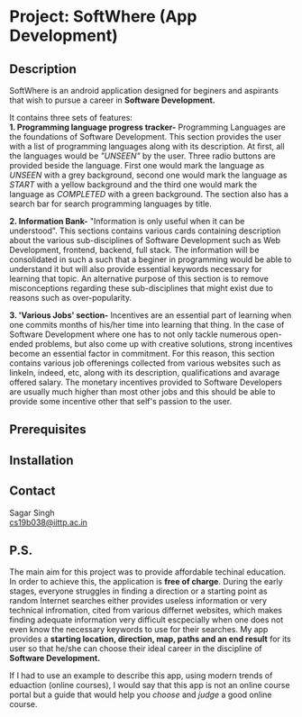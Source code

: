 # Project: SoftWhere (App Development)

## Description

SoftWhere is an android application designed for beginers and aspirants that wish to pursue a career in **Software Development.**   

It contains three sets of features:  
**1. Programming language progress tracker-** Programming Languages are the foundations of Software Development. This section provides the user with a list of 
programming languages along with its description. At first, all the languages would be *"UNSEEN"* by the user. Three radio buttons are provided beside the language. 
First one would mark the language as *UNSEEN* with a grey background, second one would mark the language as *START* with a yellow background and the third one would 
mark the language as *COMPLETED* with a green background. The section also has a search bar for search programming languages by title.  

**2. Information Bank-** "Information is only useful when it can be understood". This sections contains various cards containing description about the various 
sub-disciplines of Software Development such as Web Development, frontend, backend, full stack. The information will be consolidated in such a such that a beginer 
in programming would be able to understand it but will also provide essential keywords necessary for learning that topic. An alternative purpose of this section is 
to remove misconceptions regarding these sub-disciplines that might exist due to reasons such as over-popularity.  

**3. 'Various Jobs' section-** Incentives are an essential part of learning when one commits months of his/her time into learning that thing. In the case of Software 
Development where one has to not only tackle numerous open-ended problems, but also come up with creative solutions, strong incentives become an essential factor in 
commitment. For this reason, this section contains various job offerenings collected from various websites such as linkeIn, indeed, etc, along with its description, 
qualifications and avarage offered salary. The monetary incentives provided to Software Developers are usually much higher than most other jobs and this should be 
able to provide some incentive other that self's passion to the user.

## Prerequisites


## Installation


## Contact

Sagar Singh  
cs19b038@iittp.ac.in

## P.S.
The main aim for this project was to provide affordable techinal education. In order to achieve this, the application is **free of charge**. During the early stages, 
everyone struggles in finding a direction or a starting point as random Internet searches either provides useless information or very technical infromation, cited 
from various differnet websites, which makes finding adequate information very difficult escpecially when one does not even know the necessary keywords to use for 
their searches. My app provides a **starting location, direction, map, paths and an end result** for its user so that he/she can choose their ideal career in the 
discipline of **Software Development.**

If I had to use an example to describe this app, using modern trends of eduaction (online courses), I would say that this app is not an online course portal but a guide 
that would help you *choose* and *judge* a good online course.
